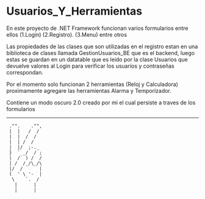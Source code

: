 # Usuarios_Y_Herramientas
En este proyecto de .NET Framework funcionan varios formularios entre ellos (1.Login) (2.Registro). (3.Menu) entre otros

Las propiedades de las clases que son utilizadas en el registro estan en una biblioteca de clases llamada GestionUsuarios_BE que es el backend, luego estas se guardan en un datatable que es leido por la clase Usuarios que devuelve valores al Login para verificar los usuarios y contraseñas correspondan.

Por el momento solo funcionan 2 herramientas (Reloj y Calculadora) proximamente agregare las herramientas Alarma y Temporizador.

Contiene un modo oscuro 2.0 creado por mi el cual persiste a traves de los formularios

------------------------------------------------

     ."".    ."",
     |  |   /  /
     |  |  /  /
     |  | /  /
     |  |/  ;-._
     }  ` _/  / ;
     |  /` ) /  /
     | /  /_/\_/\
     |/  /      |
     (  ' \ '-  |
      \    `.  /
       |      |
       |      |



